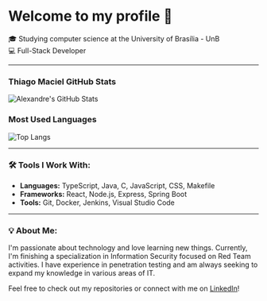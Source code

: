 # Welcome to my profile 👋

🎓 Studying computer science at the University of Brasília - UnB  
💻 Full-Stack Developer

---

### Thiago Maciel GitHub Stats

![Alexandre's GitHub Stats](https://github-readme-stats.vercel.app/api?username=thiagomaciel1&show_icons=true&theme=radical)

### Most Used Languages

![Top Langs](https://github-readme-stats.vercel.app/api/top-langs/?username=thiagomaciel1&layout=compact&langs_count=8&theme=radical)

---

### 🛠 Tools I Work With:

- **Languages:** TypeScript, Java, C, JavaScript, CSS, Makefile
- **Frameworks:** React, Node.js, Express, Spring Boot
- **Tools:** Git, Docker, Jenkins, Visual Studio Code

---

### 💡 About Me:

I'm passionate about technology and love learning new things. Currently, I'm finishing a specialization in Information Security focused on Red Team activities. I have experience in penetration testing and am always seeking to expand my knowledge in various areas of IT.

Feel free to check out my repositories or connect with me on [LinkedIn](https://www.linkedin.com/in/seu-perfil)!

